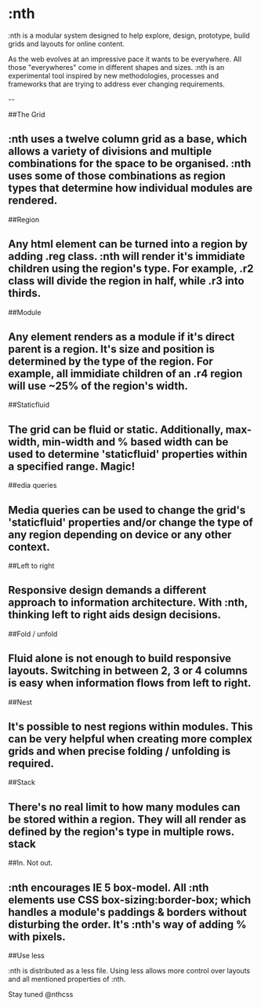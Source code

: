 :nth
====

:nth is a modular system designed to help explore, design, prototype, build grids and layouts for online content.

As the web evolves at an impressive pace it wants to be everywhere. All those "everywheres" come in different shapes and sizes.
:nth is an experimental tool inspired by new methodologies, processes and frameworks that are trying to address ever changing requirements.

--


##The Grid

:nth uses a twelve column grid as a base, which allows a variety of divisions and multiple combinations for the space to be organised. :nth uses some of those combinations as region types that determine how individual modules are rendered.
-

##Region

Any html element can be turned into a region by adding .reg class. :nth will render it's immidiate children using the region's type. For example, .r2 class will divide the region in half, while .r3 into thirds.
-

##Module

Any element renders as a module if it's direct parent is a region. It's size and position is determined by the type of the region. For example, all immidiate children of an .r4 region will use ~25% of the region's width.
-

##Staticfluid

The grid can be fluid or static. Additionally, max-width, min-width and % based width can be used to determine 'staticfluid' properties within a specified range. Magic!
-

##edia queries

Media queries can be used to change the grid's 'staticfluid' properties and/or change the type of any region depending on device or any other context.
-

##Left to right

Responsive design demands a different approach to information architecture. With :nth, thinking left to right aids design decisions.
-

##Fold / unfold

Fluid alone is not enough to build responsive layouts. Switching in between 2, 3 or 4 columns is easy when information flows from left to right.
-

##Nest

It's possible to nest regions within modules. This can be very helpful when creating more complex grids and when precise folding / unfolding is required.
-

##Stack

There's no real limit to how many modules can be stored within a region. They will all render as defined by the region's type in multiple rows.
stack
-

##In. Not out.

:nth encourages IE 5 box-model. All :nth elements use CSS box-sizing:border-box; which handles a module's paddings & borders without disturbing the order. It's :nth's way of adding % with pixels.
-

##Use less

:nth is distributed as a less file. Using less allows more control over layouts and all mentioned properties of :nth.


Stay tuned @nthcss
